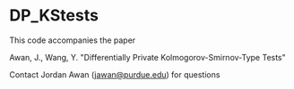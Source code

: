 # DP_KStests

This code accompanies the paper

Awan, J., Wang, Y. "Differentially Private Kolmogorov-Smirnov-Type Tests"

Contact Jordan Awan (jawan@purdue.edu) for questions
